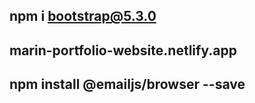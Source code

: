 ## npm i bootstrap@5.3.0
## marin-portfolio-website.netlify.app
## npm install @emailjs/browser --save